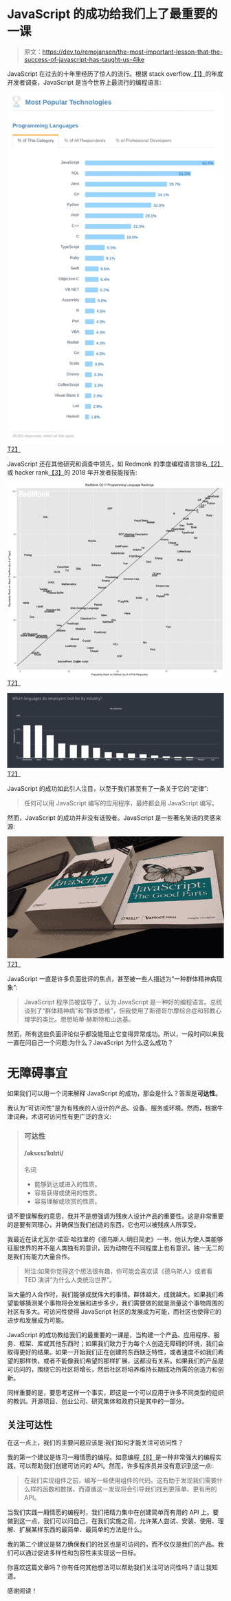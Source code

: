 # JavaScript 的成功给我们上了最重要的一课

> 原文：<https://dev.to/remojansen/the-most-important-lesson-that-the-success-of-javascript-has-taught-us-4ike>

JavaScript 在过去的十年里经历了惊人的流行。根据 stack overflow[【1】](https://insights.stackoverflow.com/survey/2017)的年度开发者调查，JavaScript 是当今世界上最流行的编程语言:

[![](img/8adb5cbef04eafb80df3f64d2f15e5c8.png)T2】](https://res.cloudinary.com/practicaldev/image/fetch/s--KUYsm_wz--/c_limit%2Cf_auto%2Cfl_progressive%2Cq_auto%2Cw_880/https://svbtleusercontent.com/h8ojppccedhaq_small.png)

JavaScript 还在其他研究和调查中领先，如 Redmonk 的季度编程语言排名[【2】](http://redmonk.com/sogrady/2017/06/08/language-rankings-6-17/)或 hacker rank[【3】](https://research.hackerrank.com/developer-skills/2018/)的 2018 年开发者技能报告:

[![](img/ce0bc076ffde8f36febfabe664eb88a9.png)T2】](https://res.cloudinary.com/practicaldev/image/fetch/s--XM_rGVls--/c_limit%2Cf_auto%2Cfl_progressive%2Cq_auto%2Cw_880/https://svbtleusercontent.com/9cjam0o4rodlfg_small.png)

[![](img/15b4eaad39ca8ed06e125032bf34077f.png)T2】](https://res.cloudinary.com/practicaldev/image/fetch/s--0i0O3WKu--/c_limit%2Cf_auto%2Cfl_progressive%2Cq_auto%2Cw_880/https://svbtleusercontent.com/6arkkhxzowutla_small.png)

JavaScript 的成功如此引人注目，以至于我们甚至有了一条关于它的“定律”:

> 任何可以用 JavaScript 编写的应用程序，最终都会用 JavaScript 编写。

然而，JavaScript 的成功并非没有诋毁者。JavaScript 是一些著名笑话的灵感来源:

[![](img/3df1e244297a60d43730417540bbe7c7.png)T2】](https://res.cloudinary.com/practicaldev/image/fetch/s--YGIyBvKX--/c_limit%2Cf_auto%2Cfl_progressive%2Cq_auto%2Cw_880/https://svbtleusercontent.com/cgddjt9nrsautg.jpg)

JavaScript 一直是许多负面批评的焦点，甚至被一些人描述为“一种群体精神病现象”:

> JavaScript 程序员被误导了，认为 JavaScript 是一种好的编程语言。总统谈到了“群体精神病”和“群体思维”，但我使用了斯德哥尔摩综合症和邪教心理学的类比。想想帕蒂·赫斯特和山达基。

然而，所有这些负面评论似乎都没能阻止它变得异常成功。所以，一段时间以来我一直在问自己一个问题:为什么？JavaScript 为什么这么成功？

# 无障碍事宜

如果我们可以用一个词来解释 JavaScript 的成功，那会是什么？答案是**可达性**。

我认为“可访问性”是为有残疾的人设计的产品、设备、服务或环境。然而，根据牛津词典，术语可访问性有更广泛的含义:

> ### 可达性
> 
> #### /əksɛsɪˈbɪlɪti/
> 
> 名词
> 
> *   能够到达或进入的性质。
> *   容易获得或使用的性质。
> *   容易理解或欣赏的性质。

请不要误解我的意思，我并不是想强调为残疾人设计产品的重要性。这是非常重要的是要有同理心，并确保当我们创造的东西，它也可以被残疾人所享受。

我最近在读尤瓦尔·诺亚·哈拉里的《德乌斯人:明日简史》一书，他认为使人类能够征服世界的并不是人类独有的意识，因为动物在不同程度上也有意识。独一无二的是我们有能力大量合作。

> 附注:如果你觉得这个想法很有趣，你可能会喜欢读《德乌斯人》或者看 TED 演讲“为什么人类统治世界”。

当大量的人合作时，我们能够成就伟大的事情。群体越大，成就越大。如果我们希望能够猜测某个事物将会发展和进步多少，我们需要做的就是测量这个事物周围的社区有多大。可访问性使得 JavaScript 社区的发展成为可能，而社区也使得它的进步和发展成为可能。

JavaScript 的成功教给我们的最重要的一课是，当构建一个产品、应用程序、服务、框架、库或其他东西时；如果我们致力于为每个人创造无障碍的环境，我们会取得更好的结果。如果一开始我们正在创建的东西缺乏特性，或者速度不如我们希望的那样快，或者不能像我们希望的那样扩展，这都没有关系。如果我们的产品是可访问的，围绕它的社区将增长，然后社区将培养维持长期成功所需的创造力和创新。

同样重要的是，要思考这样一个事实，即这是一个可以应用于许多不同类型的组织的教训。开源项目、创业公司、研究集体和政府只是其中的一部分。

## 关注可达性

在这一点上，我们的主要问题应该是:我们如何才能关注可访问性？

我的第一个建议是练习一厢情愿的编程。如意编程[【8】](https://blog.thesoftwarecraft.com/2013/11/wishful-programming.html)是一种非常强大的编程实践，可以帮助我们创建可访问的 API。然而，许多程序员并没有意识到这一点:

> 在我们实现组件之前，编写一些使用组件的代码。这有助于发现我们需要什么样的函数和数据，而遵循这一发现将会引导我们找到更简单、更有用的 API。

当我们实践一厢情愿的编程时，我们把精力集中在创建简单而有用的 API 上。要做到这一点，我们可以问自己，在我们实施之前，允许某人尝试、安装、使用、理解、扩展某样东西的最简单、最简单的方法是什么。

我的第二个建议是努力确保我们的社区也是可访问的，而不仅仅是我们的产品。我们可以通过促进多样性和包容性来实现这一目标。

你喜欢这篇文章吗？你有任何其他想法可以帮助我们关注可访问性吗？请让我知道。

感谢阅读！